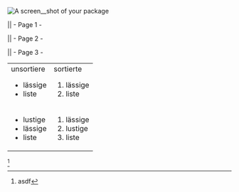 
![A screen__shot of your package](https://f.cloud.github.com/assets/69169/2290250/c35d867a-a017-11e3-86be-cd7c5bf3ff9b.gif)

|| - Page 1 -

|| - Page 2 -

|| - Page 3 -

<!-- BEGIN OF TABLE -->
| | |
| ----- | ----- |
| unsortiere <br> <ul><li> lässige </li><li> liste </li></ul>| sortierte <br> <ol><li> lässige </li><li> liste </li></ol>|
| <ul><li> lustige </li><li> lässige </li><li> liste </li></ul>| <ol><li> lässige </li><li> lustige </li><li> liste </li></ol>|
<!-- END OF TABLE -->
[^xy]
[^xy]: asdf

